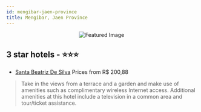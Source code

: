 ```yaml
---
id: mengibar-jaen-province
title: Mengibar, Jaen Province
---
```


<center><img src="https://i.travelapi.com/hotels/4000000/3300000/3297100/3297066/f9b36588_z.jpg" alt="Featured Image" /></center>


##  3 star hotels - ⭐️⭐️⭐️

-    [Santa Beatriz De Silva](https://us.hurb.com/hotels/mengibar/santa-beatriz-de-silva-JNP-JP148778?cmp=18055) Prices from R$ 200,88
   > Take in the views from a terrace and a garden and make use of amenities such as complimentary wireless Internet access. Additional amenities at this hotel include a television in a common area and tour/ticket assistance.
